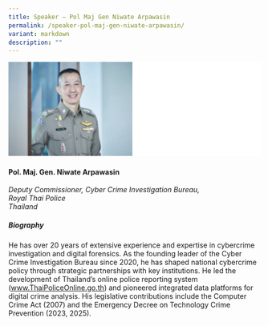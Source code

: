 ```yaml
---
title: Speaker – Pol Maj Gen Niwate Arpawasin
permalink: /speaker-pol-maj-gen-niwate-arpawasin/
variant: markdown
description: ""
---
```

![](/images/2025%20speakers/POL_MAJ_GEN__Niwate.png)
#### **Pol. Maj. Gen. Niwate Arpawasin**

*Deputy Commissioner, Cyber Crime Investigation Bureau, <br>Royal Thai Police<br>Thailand*

##### **Biography**
He has over 20 years of extensive experience and expertise in cybercrime investigation and digital forensics. As the founding leader of the Cyber Crime Investigation Bureau since 2020, he has shaped national cybercrime policy through strategic partnerships with key institutions. He led the development of Thailand’s online police reporting system (www.ThaiPoliceOnline.go.th) and pioneered integrated data platforms for digital crime analysis. His legislative contributions include the Computer Crime Act (2007) and the Emergency Decree on Technology Crime Prevention (2023, 2025).
